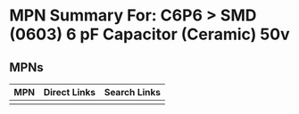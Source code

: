 



# MPN Summary For: C6P6 > SMD (0603) 6 pF Capacitor (Ceramic) 50v

## MPNs
  

|MPN|Direct Links|Search Links|
| :--- | :--- | :--- |
||||
